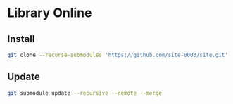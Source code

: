 # Library Online

## Install

```sh
git clone --recurse-submodules 'https://github.com/site-0003/site.git' 'lib.onl'
```

## Update

```sh
git submodule update --recursive --remote --merge
```
